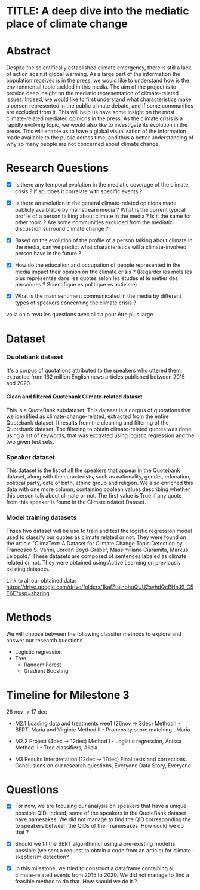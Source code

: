# TITLE: A deep dive into the mediatic place of climate change

# Abstract 

Despite the scientifically established climate emergency, there is still a lack of action against global warming. As a large part of the information the population receives is in the press, we would like to understand how is the environmental topic tackled in this media. The aim of the project is to provide deep insight on the mediatic representation of climate-related issues. Indeed, we would like to first understand what characteristics make a person represented in the public climate debate, and if some communities are excluded from it. This will help us have some insight on the most climate-related mediated opinions in the press. As the climate crisis is a rapidly evolving topic, we would also like to investigate its evolution in the press. This will enable us to have a global visualization of the information made available to the public across time, and thus a better understanding of why so many people are not concerned about climate change.
 
# Research Questions
 
 - [x] Is there any temporal evolution in the mediatic coverage of the climate crisis ? If so, does it correlate with specific events ? 
 
 - [x] Is there an evolution in the general climate-related opinions made publicly avaiblable by mainstream media ? What is the current typical profile of a person talking about climate in the media ? Is it the same for other topic ? Are some communities excluded from the mediatic discussion surround climate change ?
 
 - [x]  Based on the evolution of the profile of a person talking about climate in the media, can we predict what characteristics will a climate-involved person have in the future ?

- [x] How do the education and occupation of people represented in the media impact their opinion on the climate crisis ? (Regarder les mots les plus représentés dans les quotes selon les études et le metier des personnes ? Scientifique vs politique vs activiste)
  
- [x] What is the main sentiment communicated in the media by different types of speakers concerning the climate crisis ? 

voilà on a revu les questions avec alicia pour être plus large
# Dataset 

### Quotebank dataset 
It's a corpus of quotations attributed to the speakers who uttered them, extracted from 162 million English news articles published between 2015 and 2020. 

#### Clean and filtered Quotebank Climate-related dataset
This is a QuoteBank subdataset.
This dataset is a corpus of quotations that we identified as climate-change-related, extracted from the entire Quotebank dataset. It results from the cleaning and filtering of the Quotebank dataset. The filtering to obtain climate-related quotes was done using a list of keywords, that was exctrated using logistic regression and the two given test sets. 

### Speaker dataset
This dataset is the list of all the speakers that appear in the Quotebank dataset, along with the caracterists, such as nationality, gender, education, political party, date of birth, ethinc group and religion. We also enriched this data with one more column, containing boolean values describing whether this person talk about climate or not. The first value is True if any quote from this speaker is found in the Climate related Dataset.

### Model training datasets
Thses two dataset will be use to train and test the logistic regression model used to classify our quotes as climate related or not. They were found on the article "ClimaText: A Dataset for Climate Change Topic Detection by Francesco S. Varini, Jordan Boyd-Graber, Massimiliano Ciaramita, Markus Leippold." These datasets are composed of sentences labeled as climate related or not. They were obtained using Active Learning on previously existing datasets. 

Link to all our obtained data: https://drive.google.com/drive/folders/1kafZtuinbhqQUU2syhdQeBHnJ9_C5E6E?usp=sharing

# Methods

We will choose between the following classifer methods to explore and answer our research questions

- Logistic regression
- Tree 
    - Random Forest 
    - Gradient Boosting

# Timeline for Milestone 3
26 nov -> 17 dec

- M2.1 Loading data and treatments wee1 (26nov -> 3dec)
Method I - BERT, Maria and Virginie 
Method II - Propensity score matching , Maria 

- M2.2 Project (4dec -> 12dec)
Method I - Logistic regression, Anissa 
Method II - Tree classifiers, Alicia 

- M3 Results Interpretation (12dec -> 17dec)
Final tests and corrections. Conclusions on our research questions, Everyone
Data Story, Everyone

# Questions
- [x] For now, we are focusing our analysis on speakers that have a unique possible QID. Indeed, some of the speakers in the QuoteBank dataset have namesakes. We did not manage to find the QID corresponding the to speakers between the QIDs of their namesakes. How could we do that ? 

- [x] Should we fit the BERT algorithm or using a pre-existing model is possible (we sent a request to obtain a code from an article) for climate-skepticism detection?

- [x] In this milestone, we tried to construct a dataframe containing all climate-related events from 2015 to 2020. We did not manage to find a feasible method to do that. How should we do it ? 


